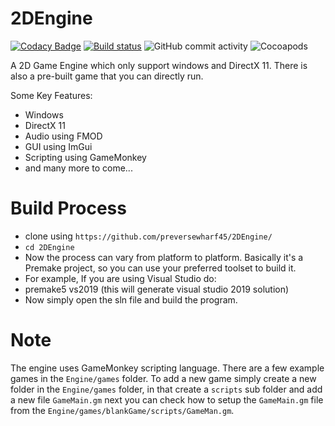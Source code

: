 # 2DEngine

[![Codacy Badge](https://api.codacy.com/project/badge/Grade/743201b8fff64f09a64aa8383d95b332)](https://app.codacy.com/app/preversewharf45/2DEngine?utm_source=github.com&utm_medium=referral&utm_content=preversewharf45/2DEngine&utm_campaign=Badge_Grade_Dashboard)
[![Build status](https://ci.appveyor.com/api/projects/status/etaolb6d63ofblf1/branch/master?svg=true)](https://ci.appveyor.com/project/preversewharf45/2dengine/branch/master)
![GitHub commit activity](https://img.shields.io/github/commit-activity/w/preversewharf45/2DEngine.svg)
![Cocoapods](https://img.shields.io/cocoapods/l/AFNetworking.svg)

A 2D Game Engine which only support windows and DirectX 11. There is also a pre-built game
that you can directly run.

Some Key Features:
* Windows
* DirectX 11
* Audio using FMOD
* GUI using ImGui
* Scripting using GameMonkey
* and many more to come...

# Build Process

* clone using ``` https://github.com/preversewharf45/2DEngine/ ```
* ``` cd 2DEngine ```
* Now the process can vary from platform to platform. Basically it's a Premake project, so you
  can use your preferred toolset to build it.
* For example, If you are using Visual Studio do:
* premake5 vs2019 (this will generate visual studio 2019 solution)
* Now simply open the sln file and build the program.

# Note
The engine uses GameMonkey scripting language. There are a few example games in the ```Engine/games``` folder.
To add a new game simply create a new folder in the ```Engine/games``` folder, in that create a ```scripts``` sub folder and add a new file ```GameMain.gm``` next you can check how to setup the ```GameMain.gm``` file from the ```Engine/games/blankGame/scripts/GameMan.gm```.
